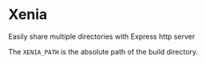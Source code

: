 # Xenia

Easily share multiple directories with Express http server

The `XENIA_PATH` is the absolute path of the build directory.
